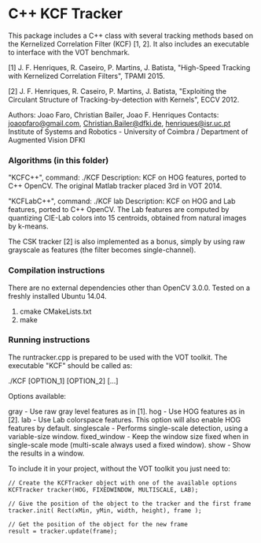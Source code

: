 # C++ KCF Tracker
This package includes a C++ class with several tracking methods based on the Kernelized Correlation Filter (KCF) [1, 2].
It also includes an executable to interface with the VOT benchmark.


[1] J. F. Henriques, R. Caseiro, P. Martins, J. Batista,
"High-Speed Tracking with Kernelized Correlation Filters", TPAMI 2015.

[2] J. F. Henriques, R. Caseiro, P. Martins, J. Batista,
"Exploiting the Circulant Structure of Tracking-by-detection with Kernels", ECCV 2012.


Authors: Joao Faro, Christian Bailer, Joao F. Henriques
Contacts: joaopfaro@gmail.com, Christian.Bailer@dfki.de, henriques@isr.uc.pt
Institute of Systems and Robotics - University of Coimbra / Department of Augmented Vision DFKI


### Algorithms (in this folder) ###

"KCFC++", command: ./KCF
Description: KCF on HOG features, ported to C++ OpenCV. The original Matlab tracker placed 3rd in VOT 2014.

"KCFLabC++", command: ./KCF lab
Description: KCF on HOG and Lab features, ported to C++ OpenCV. The Lab features are computed by quantizing CIE-Lab colors into 15 centroids, obtained from natural images by k-means.

The CSK tracker [2] is also implemented as a bonus, simply by using raw grayscale as features (the filter becomes single-channel).


### Compilation instructions ###
There are no external dependencies other than OpenCV 3.0.0. Tested on a freshly installed Ubuntu 14.04.
1) cmake CMakeLists.txt
2) make


### Running instructions ###

The runtracker.cpp is prepared to be used with the VOT toolkit. The executable "KCF" should be called as:

./KCF [OPTION_1] [OPTION_2] [...]

Options available:

gray - Use raw gray level features as in [1].
hog - Use HOG features as in [2].
lab - Use Lab colorspace features. This option will also enable HOG features by default.
singlescale - Performs single-scale detection, using a variable-size window.
fixed_window - Keep the window size fixed when in single-scale mode (multi-scale always used a fixed window).
show - Show the results in a window.

To include it in your project, without the VOT toolkit you just need to:
	
	// Create the KCFTracker object with one of the available options
	KCFTracker tracker(HOG, FIXEDWINDOW, MULTISCALE, LAB);

	// Give the position of the object to the tracker and the first frame
	tracker.init( Rect(xMin, yMin, width, height), frame );

	// Get the position of the object for the new frame
	result = tracker.update(frame);
